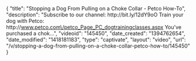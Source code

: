 {
    "title": "Stopping a Dog From Pulling on a Choke Collar - Petco How-To",
    "description": "Subscribe to our channel: http:\/\/bit.ly\/12dY9oO Train your dog with Petco: http:\/\/www.petco.com\/petco_Page_PC_dogtrainingclasses.aspx You've purchased a chok...",
    "videoid": "145450",
    "date_created": "1394762654",
    "date_modified": "1418181183",
    "type": "captivate",
    "layout": "video",
    "url": "\/v\/stopping-a-dog-from-pulling-on-a-choke-collar-petco-how-to\/145450"
}